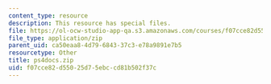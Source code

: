 ```yaml
---
content_type: resource
description: This resource has special files.
file: https://ol-ocw-studio-app-qa.s3.amazonaws.com/courses/f07cce82d55025d75ebccd81b502f37c_ps4docs.zip
file_type: application/zip
parent_uid: ca50eaa8-4d79-6843-37c3-e78a9891e7b5
resourcetype: Other
title: ps4docs.zip
uid: f07cce82-d550-25d7-5ebc-cd81b502f37c
---
```

